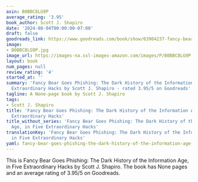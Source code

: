 ```yaml
---
asin: B0BBC8LG9P
average_rating: '3.95'
book_author: Scott J. Shapiro
date: '2024-08-04T00:00:00-07:00'
draft: false
goodreads_link: https://www.goodreads.com/book/show/63904237-fancy-bear-goes-phishing
image:
- B0BBC8LG9P.jpg
image_url: https://images-na.ssl-images-amazon.com/images/P/B0BBC8LG9P.01._SCLZZZZZZZ.jpg
layout: book
num_pages: null
review_rating: '4'
started_at: ''
summary: 'Fancy Bear Goes Phishing: The Dark History of the Information Age, in Five
  Extraordinary Hacks by Scott J. Shapiro - rated 3.95/5 on Goodreads'
tagline: A None-page book by Scott J. Shapiro
tags:
- Scott J. Shapiro
title: 'Fancy Bear Goes Phishing: The Dark History of the Information Age, in Five
  Extraordinary Hacks'
title_without_series: 'Fancy Bear Goes Phishing: The Dark History of the Information
  Age, in Five Extraordinary Hacks'
translationKey: 'Fancy Bear Goes Phishing: The Dark History of the Information Age,
  in Five Extraordinary Hacks'
yaml: fancy-bear-goes-phishing-the-dark-history-of-the-information-age-in-five-extraordinary-hacks
---
```


This is Fancy Bear Goes Phishing: The Dark History of the Information Age, in Five Extraordinary Hacks by Scott J. Shapiro. The book has None pages and an average rating of 3.95/5 on Goodreads.